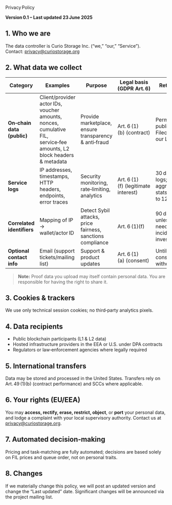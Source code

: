 Privacy Policy  

**Version 0.1 – Last updated 23 June 2025**

## 1.  Who we are  
The data controller is Curio Storage Inc. (“we,” “our,” “Service”).  
Contact: privacy@curiostorage.org

## 2.  What data we collect  

| Category | Examples | Purpose | Legal basis (GDPR Art. 6) | Retention |
|----------|----------|---------|---------------------------|-----------|
| **On‑chain data (public)** | Client/provider actor IDs, voucher amounts, nonces, cumulative FIL, service‑fee amounts, L2 block headers & metadata | Provide marketplace, ensure transparency & anti‑fraud | Art. 6 (1)(b) (contract) | Permanent; published to Filecoin L1 & our L2 |
| **Service logs** | IP addresses, timestamps, HTTP headers, endpoints, error traces | Security monitoring, rate‑limiting, analytics | Art. 6 (1)(f) (legitimate interest) | 30 days raw logs; aggregated stats up to 12 months |
| **Correlated identifiers** | Mapping of IP → wallet/actor ID | Detect Sybil attacks, price fairness, sanctions compliance | Art. 6 (1)(f) | 90 days unless needed for incident investigation |
| **Optional contact info** | Email (support tickets/mailing list) | Support & product updates | Art. 6 (1)(a) (consent) | Until consent withdrawn |

> **Note:** Proof data you upload may itself contain personal data. You are responsible for having the right to share it.

## 3.  Cookies & trackers  
We use only technical session cookies; no third‑party analytics pixels.

## 4.  Data recipients  
* Public blockchain participants (L1 & L2 data)  
* Hosted infrastructure providers in the EEA or U.S. under DPA contracts  
* Regulators or law‑enforcement agencies where legally required

## 5.  International transfers  
Data may be stored and processed in the United States. Transfers rely on Art. 49 (1)(b) (contract performance) and SCCs where applicable.

## 6.  Your rights (EU/EEA)  
You may **access, rectify, erase, restrict, object**, or **port** your personal data, and lodge a complaint with your local supervisory authority. Contact us at privacy@curiostorage.org.

## 7.  Automated decision‑making  
Pricing and task‑matching are fully automated; decisions are based solely on FIL prices and queue order, not on personal traits.

## 8.  Changes  
If we materially change this policy, we will post an updated version and change the “Last updated” date. Significant changes will be announced via the project mailing list.
